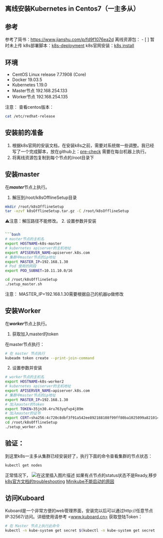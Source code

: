 ﻿## **离线安装Kubernetes in Centos7（一主多从）**
## 参考
参考了简书：https://www.jianshu.com/p/fd9f1076ea2d
离线资源包： - [ ] 暂时未上传
k8s部署脚本：[k8s-deployment](https://github.com/FillixZhangJB/k8s-deployment.git)
k8s官网安装：[k8s install](https://kubernetes.io/docs/setup/production-environment/tools/kubeadm/)
## 环境

 - CentOS Linux release 7.7.1908 (Core)
 - Docker 19.03.5
 - Kubernetes 1.19.0
 - Master节点 192.168.254.133
 - Worker节点 192.168.254.135

注意：
查看centos版本：

```bash
cat /etc/redhat-release
```
## 安装前的准备

 1. 根据k8s官网的安装文档，在安装k8s之前，需要对系统做一些调整。我已经写了一个完成脚本，放在github上：[pre-check](https://github.com/FillixZhangJB/k8s-deployment/blob/master/kubeadmv1.17.1_offline/01_pre_check_and_configure.sh)
需要在每台机器上执行。
 2.  将离线资源包复制到每个节点的/root目录下

## 安装master
在***master***节点上执行。

 1. 解压到/root/k8sOfflineSetup目录
 ```bash
mkdir /root/k8sOfflineSetup
tar -xzvf k8sOfflineSetup.tar.gz -C /root/k8sOfflineSetup 
```
⚠️注意：解压路径不能修改。
 2. 设置参数并安装
 

```bash

```bash
# master节点的主机名
export HOSTNAME=k8s-master
# kubernetes apiserver的主机地址
export APISERVER_NAME=apiserver.k8s.com
# 集群中master节点的ip地址
export MASTER_IP=192.168.1.30
# Pod 使用的网段
export POD_SUBNET=10.11.10.0/16

cd /root/k8sOfflineSetup
./setup_master.sh
```
注意：
MASTER_IP=192.168.1.30需要根据自己的机器ip做修改
## 安装Worker
在***worker***节点上执行。
 1. 获取加入master的token
 
在master节点执行：
```bash
# 在 master 节点执行
kubeadm token create --print-join-command
```
 2. 设置参数并安装
 

```bash
# worker节点的主机名
export HOSTNAME=k8s-worker2
# kubernetes apiserver的主机地址
export APISERVER_NAME=apiserver.k8s.com
# 集群中master节点的ip地址
export MASTER_IP=192.168.1.30
# 加入master的token
export TOKEN=35jn30.4ru763yqfvp4j89m
# 加入master的证书
export CERT=sha256:4c720c8dbf3f91a542ee892188108f99ff80ba1025099a8210145917b1f13a13
cd /root/k8sOfflineSetup
./setup_worker.sh
```
## 验证：
到这里k8s一主多从集群已经安装好了，执行下面的命令查看集群的节点状态：

```bash
kubectl get nodes
```
正常情况下，
![在这里插入图片描述](https://img-blog.csdnimg.cn/20200618175206688.png)
如果有点节点的status状态不是Ready,移步
[k8s官方文档的troubleshooting](https://kubernetes.io/docs/setup/production-environment/tools/kubeadm/troubleshooting-kubeadm/)
[Minikube不能启动的原因](https://editor.csdn.net/md/?articleId=104900429)
## 访问Kuboard
Kuboard是一个非常方便的web管理界面，安装完以后可以通过http://任意节点IP:32567/访问。详细使用请参考 <www.kuboard.cn>
获取登陆Token：

```bash
# 在 Master 节点上执行此命令
kubectl -n kube-system get secret $(kubectl -n kube-system get secret | grep kuboard-user | awk '{print $1}') -o go-template='{{.data.token}}' | base64 -d
```


